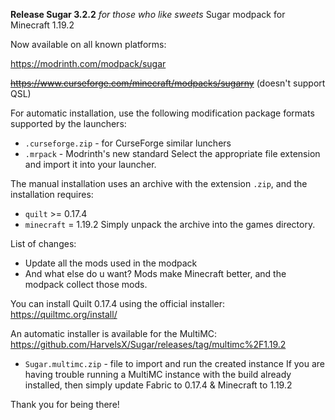 **Release Sugar 3.2.2**
_for those who like sweets_
Sugar modpack for Minecraft 1.19.2

Now available on all known platforms:

https://modrinth.com/modpack/sugar

~~https://www.curseforge.com/minecraft/modpacks/sugarny~~ (doesn't support QSL)

For automatic installation, use the following modification package formats supported by the launchers:
+ `.curseforge.zip` - for CurseForge similar lunchers
+ `.mrpack` - Modrinth's new standard
Select the appropriate file extension and import it into your launcher.

The manual installation uses an archive with the extension `.zip`, and the installation requires:
+ `quilt` >= 0.17.4
+ `minecraft` = 1.19.2
Simply unpack the archive into the games directory.

List of changes:
+ Update all the mods used in the modpack
+ And what else do u want? Mods make Minecraft better, and the modpack collect those mods. 

You can install Quilt 0.17.4 using the official installer: 
https://quiltmc.org/install/

An automatic installer is available for the MultiMC:
https://github.com/HarvelsX/Sugar/releases/tag/multimc%2F1.19.2
+ `Sugar.multimc.zip` -  file to import and run the created instance
If you are having trouble running a MultiMC instance with the build already installed,
then simply update Fabric to 0.17.4 & Minecraft to 1.19.2

Thank you for being there!